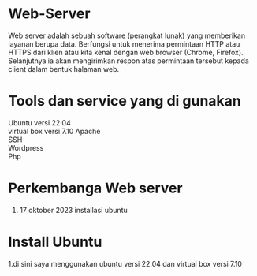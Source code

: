 # Web-Server
Web server adalah sebuah software (perangkat lunak) yang memberikan layanan berupa data. Berfungsi untuk menerima permintaan HTTP atau HTTPS dari klien atau kita kenal dengan web browser (Chrome, Firefox). Selanjutnya ia akan mengirimkan respon atas permintaan tersebut kepada client dalam bentuk halaman web.
# Tools dan service yang di gunakan
Ubuntu versi 22.04  
virtual box versi 7.10
Apache  
SSH  
Wordpress  
Php 
# Perkembanga Web server
1. 17 oktober 2023 installasi ubuntu
# Install Ubuntu
1.di sini saya menggunakan ubuntu versi 22.04 dan virtual box versi 7.10
